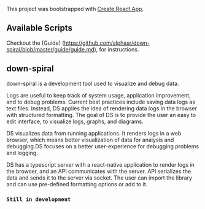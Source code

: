 This project was bootstrapped with [Create React App](https://github.com/facebook/create-react-app).

## Available Scripts

Checkout the [Guide] (https://github.com/alphasr/down-spiral/blob/master/guide/guide.md), for instructions.

## down-spiral

down-spiral is a development tool used to visualize and debug data.

Logs are useful to keep track of system usage, application improvement, and to debug problems. Current best practices include saving data logs as text files. Instead, DS applies the idea of rendering data logs in the browser with structured formatting. The goal of DS is to provide the user an easy to edit interface, to visualize logs, graphs, and diagrams.

DS visualizes data from running applications. It renders logs in a web browser, which means better visualization of data for analysis and debugging.DS focuses on a better user-experience for debugging problems and logging.

DS has a typescript server with a react-native application to render logs in the browser, and an API communicates with the server. API serializes the data and sends it to the server via socket. The user can import the library and can use pre-defined formatting options or add to it.

### `Still in development`
